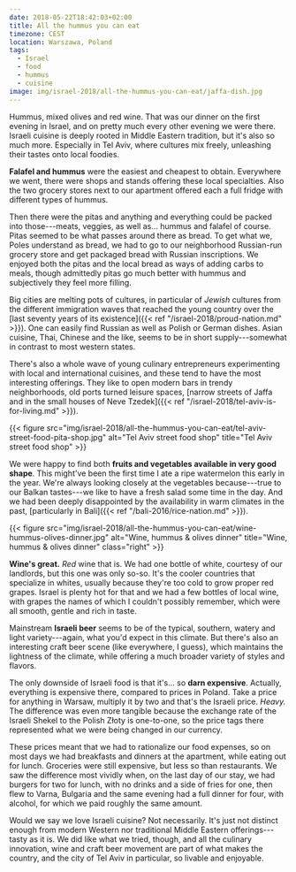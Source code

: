 ```yaml
---
date: 2018-05-22T18:42:03+02:00
title: All the hummus you can eat
timezone: CEST
location: Warszawa, Poland
tags:
  - Israel
  - food
  - hummus
  - cuisine
image: img/israel-2018/all-the-hummus-you-can-eat/jaffa-dish.jpg
---
```


Hummus, mixed olives and red wine. That was our dinner on the first evening in Israel, and on pretty much every other evening we were there. Israeli cuisine is deeply rooted in Middle Eastern tradition, but it's also so much more. Especially in Tel Aviv, where cultures mix freely, unleashing their tastes onto local foodies.

<!--more-->

**Falafel and hummus** were the easiest and cheapest to obtain. Everywhere we went, there were shops and stands offering these local specialties. Also the two grocery stores next to our apartment offered each a full fridge with different types of hummus.

Then there were the pitas and anything and everything could be packed into those---meats, veggies, as well as... hummus and falafel of course. Pitas seemed to be what passes around there as bread. To get what we, Poles understand as bread, we had to go to our neighborhood Russian-run grocery store and get packaged bread with Russian inscriptions. We enjoyed both the pitas and the local bread as ways of adding carbs to meals, though admittedly pitas go much better with hummus and subjectively they feel more filling.

Big cities are melting pots of cultures, in particular of *Jewish* cultures from the different immigration waves that reached the young country over the [last seventy years of its existence]({{< ref "/israel-2018/proud-nation.md" >}}). One can easily find Russian as well as Polish or German dishes. Asian cuisine, Thai, Chinese and the like, seems to be in short supply---somewhat in contrast to most western states.

There's also a whole wave of young culinary entrepreneurs experimenting with local and international cuisines, and these tend to have the most interesting offerings. They like to open modern bars in trendy neighborhoods, old ports turned leisure spaces, [narrow streets of Jaffa and in the small houses of Neve Tzedek]({{< ref "/israel-2018/tel-aviv-is-for-living.md" >}}).

{{< figure src="img/israel-2018/all-the-hummus-you-can-eat/tel-aviv-street-food-pita-shop.jpg" alt="Tel Aviv street food shop" title="Tel Aviv street food shop" >}}

We were happy to find both **fruits and vegetables available in very good shape**. This might've been the first time I ate a ripe watermelon this early in the year. We're always looking closely at the vegetables because---true to our Balkan tastes---we like to have a fresh salad some time in the day. And we had been deeply disappointed by the availability in warm climates in the past, [particularly in Bali]({{< ref "/bali-2016/rice-nation.md" >}}).

{{< figure src="img/israel-2018/all-the-hummus-you-can-eat/wine-hummus-olives-dinner.jpg" alt="Wine, hummus & olives dinner" title="Wine, hummus & olives dinner" class="right" >}}

**Wine's great.** *Red* wine that is. We had one bottle of white, courtesy of our landlords, but this one was only so-so. It's the cooler countries that specialize in whites, usually because they're too cold to grow proper red grapes. Israel is plenty hot for that and we had a few bottles of local wine, with grapes the names of which I couldn't possibly remember, which were all smooth, gentle and rich in taste.

Mainstream **Israeli beer** seems to be of the typical, southern, watery and light variety---again, what you'd expect in this climate. But there's also an interesting craft beer scene (like everywhere, I guess), which maintains the lightness of the climate, while offering a much broader variety of styles and flavors.

The only downside of Israeli food is that it's... so **darn expensive**. Actually, everything is expensive there, compared to prices in Poland. Take a price for anything in Warsaw, multiply it by two and that's the Israeli price. *Heavy.* The difference was even more tangible because the exchange rate of the Israeli Shekel to the Polish Złoty is one-to-one, so the price tags there represented what we were being changed in our currency.

These prices meant that we had to rationalize our food expenses, so on most days we had breakfasts and dinners at the apartment, while eating out for lunch. Groceries were still expensive, but less so than restaurants. We saw the difference most vividly when, on the last day of our stay, we had burgers for two for lunch, with no drinks and a side of fries for one, then flew to Varna, Bulgaria and the same evening had a full dinner for four, with alcohol, for which we paid roughly the same amount.

Would we say we love Israeli cuisine? Not necessarily. It's just not distinct enough from modern Western nor traditional Middle Eastern offerings---tasty as it is. We did like what we tried, though, and all the culinary innovation, wine and craft beer movement are part of what makes the country, and the city of Tel Aviv in particular, so livable and enjoyable.
